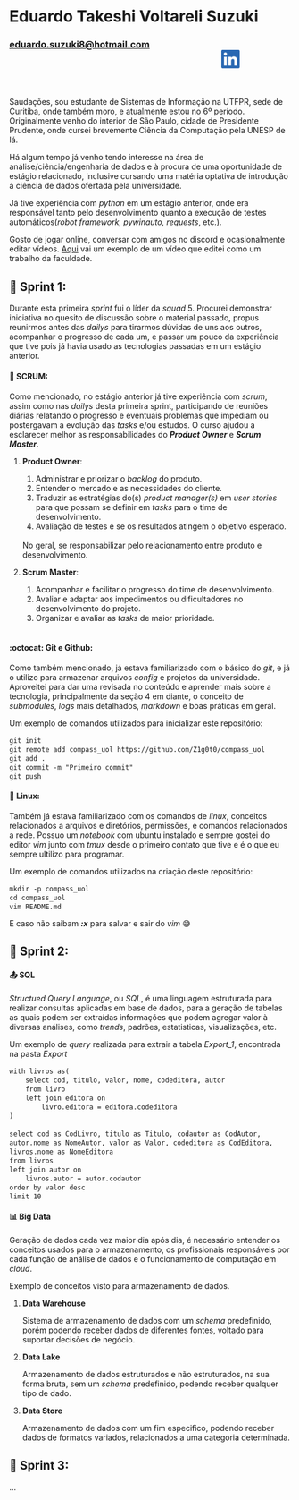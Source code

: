# __Eduardo Takeshi Voltareli Suzuki__

### [eduardo.suzuki8@hotmail.com](mailto:eduardo.suzuki8@hotmail.com) &emsp;&emsp;&emsp;&emsp;&emsp;&emsp;&emsp;&emsp;&emsp;&emsp;&emsp;&emsp;&emsp;&emsp;&emsp;&emsp;&emsp;&emsp;&emsp;&emsp;&emsp;&emsp;&emsp;  [<img src="img/Linkedin-logo-icon.png" width="" height="33">](https://www.linkedin.com/in/eduardo-suzuki888/)

<br>

Saudações, sou estudante de Sistemas de Informação na UTFPR, sede de Curitiba, onde também moro, e atualmente estou no 6º período. Originalmente venho do interior de São Paulo, cidade de Presidente Prudente, onde cursei brevemente Ciência da Computação pela UNESP de lá.

Há algum tempo já venho tendo interesse na área de análise/ciência/engenharia de dados e à procura de uma oportunidade de estágio relacionado, inclusive cursando uma matéria optativa de introdução a ciência de dados ofertada pela universidade.

Já tive experiência com _python_ em um estágio anterior, onde era responsável tanto pelo desenvolvimento quanto a execução de testes automáticos(_robot framework, pywinauto, requests_, etc.). 

Gosto de jogar online, conversar com amigos no discord e ocasionalmente editar vídeos. [Aqui](https://www.youtube.com/watch?v=ewrH-qLSbXs) vai um exemplo de um vídeo que editei como um trabalho da faculdade.

## :runner: __Sprint 1__:

Durante esta primeira _sprint_ fui o líder da _squad_ 5. Procurei demonstrar iniciativa no quesito de discussão sobre o material passado, propus reunirmos antes das _dailys_ para tirarmos dúvidas de uns aos outros, acompanhar o progresso de cada um, e passar um pouco da experiência que tive pois já havia usado as tecnologias passadas em um estágio anterior.

#### :rugby_football: SCRUM:

Como mencionado, no estágio anterior já tive experiência com _scrum_, assim como nas _dailys_ desta primeira sprint, participando de reuniões diárias relatando o progresso e eventuais problemas que impediam ou postergavam a evolução das _tasks_ e/ou estudos. O curso ajudou a esclarecer melhor as responsabilidades do _**Product Owner**_ e _**Scrum Master**_.

1. **Product Owner**:

    1. Administrar e priorizar o _backlog_ do produto.
    2. Entender o mercado e as necessidades do cliente.
    3. Traduzir as estratégias do(s) _product manager(s)_ em _user stories_ para que possam se definir em _tasks_ para o time de desenvolvimento.
    4. Avaliação de testes e se os resultados atingem o objetivo esperado.
    <br>
    No geral, se responsabilizar pelo relacionamento entre produto e desenvolvimento.
    <br>

2. **Scrum Master**:

    1. Acompanhar e facilitar o progresso do time de desenvolvimento.
    2. Avaliar e adaptar aos impedimentos ou dificultadores no desenvolvimento do projeto.
    3. Organizar e avaliar as _tasks_ de maior prioridade.

    <br>

#### :octocat: **Git e Github**:

Como também mencionado, já estava familiarizado com o básico do _git_, e já o utilizo para armazenar arquivos _config_ e projetos da universidade. Aproveitei para dar uma revisada no conteúdo e aprender mais sobre a tecnologia, principalmente da seção 4 em diante, o conceito de _submodules_, _logs_ mais detalhados, _markdown_ e boas práticas em geral. 

Um exemplo de comandos utilizados para inicializar este repositório:

```
git init
git remote add compass_uol https://github.com/Z1g0t0/compass_uol
git add .
git commit -m "Primeiro commit"
git push
```

#### :penguin: **Linux**:

Também já estava familiarizado com os comandos de _linux_, conceitos relacionados a arquivos e diretórios, permissões, e comandos relacionados a rede. Possuo um _notebook_ com ubuntu instalado e sempre gostei do editor _vim_ junto com _tmux_ desde o primeiro contato que tive e é o que eu sempre ultilizo para programar. 

Um exemplo de comandos utilizados na criação deste repositório:
```
mkdir -p compass_uol
cd compass_uol
vim README.md
```

E caso não saibam _**:x**_ para salvar e sair do _vim_ :sweat_smile:

## :runner: __Sprint 2__:

#### :outbox_tray: **SQL**

_Structued Query Language_, ou _SQL_, é uma linguagem estruturada para realizar consultas aplicadas em base de dados, para a geração de tabelas as quais podem ser extraídas informações que podem agregar valor à diversas análises, como _trends_, padrões, estatisticas, visualizações, etc.

Um exemplo de _query_ realizada para extrair a tabela _Export_1_, encontrada na pasta _Export_

```
with livros as(
    select cod, titulo, valor, nome, codeditora, autor
    from livro 
    left join editora on 
        livro.editora = editora.codeditora
)

select cod as CodLivro, titulo as Titulo, codautor as CodAutor, autor.nome as NomeAutor, valor as Valor, codeditora as CodEditora, livros.nome as NomeEditora
from livros 
left join autor on 
    livros.autor = autor.codautor
order by valor desc
limit 10
```

#### :bar_chart: **Big Data**

Geração de dados cada vez maior dia após dia, é necessário entender os conceitos usados para o armazenamento, os profissionais responsáveis por cada função de análise de dados e o funcionamento de computação em _cloud_.

Exemplo de conceitos visto para armazenamento de dados.

1. **Data Warehouse**

    Sistema de armazenamento de dados com um _schema_ predefinido, porém podendo receber dados de diferentes fontes, voltado para suportar decisões de negócio.

2. **Data Lake**

    Armazenamento de dados estruturados e não estruturados, na sua forma bruta, sem um _schema_ predefinido, podendo receber qualquer tipo de dado.

3. **Data Store**

    Armazenamento de dados com um fim especifico, podendo receber dados de formatos variados, relacionados a uma categoria determinada.

## :runner: __Sprint 3__:

...